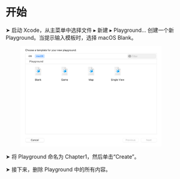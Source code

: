 # 开始

➤ 启动 Xcode，从主菜单中选择文件 ▸ 新建 ▸ Playground… 创建一个新 Playground。当提示输入模板时，选择 macOS Blank。

<figure><img src="../../../.gitbook/assets/image (2).png" alt="" width="375"><figcaption></figcaption></figure>

➤ 将 Playground 命名为 Chapter1，然后单击“Create”。

➤ 接下来，删除 Playground 中的所有内容。
